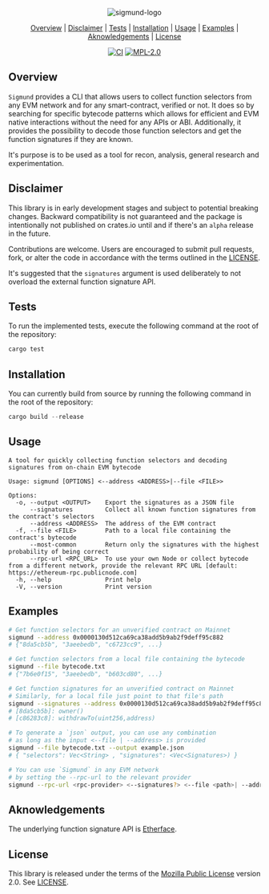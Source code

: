 
    
<div align="center">
    
![sigmund-logo](https://github.com/wavefnx/sigmund/assets/157986149/f96b0b88-7e8d-49a4-9d28-b6a14f5793a9)
</div>

<div align="center"> 
    
[Overview](#Overview) | [Disclaimer](#Disclaimer)  | [Tests](#Tests) | [Installation](#Installation) | [Usage](#Usage) | [Examples](#Examples) | [Aknowledgements](#Aknowledgements) | [License](#License)
</div>


<div align="center">
    
[![CI](https://img.shields.io/github/actions/workflow/status/wavefnx/sigmund/ci.yml?style=flat-square&label=CI&labelColor=%23343940&color=%2340C057)](https://github.com/wavefnx/sigmund/actions/workflows/ci.yml)
[![MPL-2.0](https://img.shields.io/github/license/wavefnx/sigmund?style=flat-square&color=blue&label=)](LICENSE)
</div>

## Overview
`Sigmund` provides a CLI that allows users to collect function selectors from any EVM network and for any smart-contract, verified or not. It does so by searching for specific bytecode patterns which allows for efficient and EVM native interactions without the need for any APIs or ABI. Additionally, it provides the possibility to decode those function selectors and get the function signatures if they are known.

It's purpose is to be used as a tool for recon, analysis, general research and experimentation. 

## Disclaimer
This library is in early development stages and subject to potential breaking changes.
Backward compatibility is not guaranteed and the package is intentionally not published on crates.io until and if there's an `alpha` release in the future.

Contributions are welcome. Users are encouraged to submit pull requests, fork, or alter the code in accordance with the terms outlined in the [LICENSE](LICENSE).

It's suggested that the `signatures` argument is used deliberately to not overload the external function signature API.

## Tests
To run the implemented tests, execute the following command at the root of the repository:  
```rust
cargo test
```

## Installation
You can currently build from source by running the following command in the root of the repository:
```rust
cargo build --release
```

## Usage
```
A tool for quickly collecting function selectors and decoding signatures from on-chain EVM bytecode

Usage: sigmund [OPTIONS] <--address <ADDRESS>|--file <FILE>>

Options:
  -o, --output <OUTPUT>    Export the signatures as a JSON file
      --signatures         Collect all known function signatures from the contract's selectors
      --address <ADDRESS>  The address of the EVM contract
  -f, --file <FILE>        Path to a local file containing the contract's bytecode
      --most-common        Return only the signatures with the highest probability of being correct
      --rpc-url <RPC_URL>  To use your own Node or collect bytecode from a different network, provide the relevant RPC URL [default: https://ethereum-rpc.publicnode.com]
  -h, --help               Print help
  -V, --version            Print version
```

## Examples

```sh
# Get function selectors for an unverified contract on Mainnet
sigmund --address 0x0000130d512ca69ca38add5b9ab2f9deff95c882
# {"8da5cb5b", "3aeebedb", "c6723cc9", ...}

# Get function selectors from a local file containing the bytecode
sigmund --file bytecode.txt
# {"7b6e0f15", "3aeebedb", "b603cd80", ...}

# Get function signatures for an unverified contract on Mainnet
# Similarly, for a local file just point to that file's path
sigmund --signatures --address 0x0000130d512ca69ca38add5b9ab2f9deff95c882
# [8da5cb5b]: owner()
# [c86283c8]: withdrawTo(uint256,address)

# To generate a `json` output, you can use any combination 
# as long as the input <--file | --address> is provided
sigmund --file bytecode.txt --output example.json
# { "selectors": Vec<String> , "signatures": <Vec<Signatures>) }

# You can use `Sigmund` in any EVM network
# by setting the --rpc-url to the relevant provider
sigmund --rpc-url <rpc-provider> <--signatures?> <--file <path>| --address <address>> 
```

## Aknowledgements
The underlying function signature API is [Etherface](https://github.com/volsa/etherface).

## License
This library is released under the terms of the [Mozilla Public License](https://www.mozilla.org/en-US/MPL/) version 2.0. See [LICENSE](LICENSE).